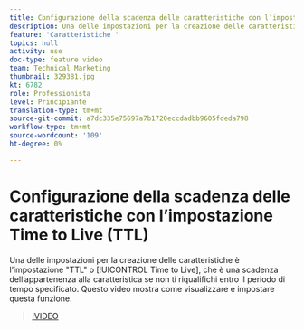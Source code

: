 ```yaml
---
title: Configurazione della scadenza delle caratteristiche con l’impostazione Time to Live (TTL)
description: Una delle impostazioni per la creazione delle caratteristiche è l’impostazione "TTL" o Time to Live, che è una scadenza dell’appartenenza alla caratteristica se non ti riqualifichi entro il periodo di tempo specificato. Questo video mostra come visualizzare e impostare questa funzione.
feature: 'Caratteristiche '
topics: null
activity: use
doc-type: feature video
team: Technical Marketing
thumbnail: 329381.jpg
kt: 6782
role: Professionista
level: Principiante
translation-type: tm+mt
source-git-commit: a7dc335e75697a7b1720eccdadbb9605fdeda798
workflow-type: tm+mt
source-wordcount: '109'
ht-degree: 0%

---
```



# Configurazione della scadenza delle caratteristiche con l’impostazione Time to Live (TTL)

Una delle impostazioni per la creazione delle caratteristiche è l’impostazione &quot;TTL&quot; o [!UICONTROL Time to Live], che è una scadenza dell’appartenenza alla caratteristica se non ti riqualifichi entro il periodo di tempo specificato. Questo video mostra come visualizzare e impostare questa funzione.

>[!VIDEO](https://video.tv.adobe.com/v/329381/?quality=12&learn=on)
